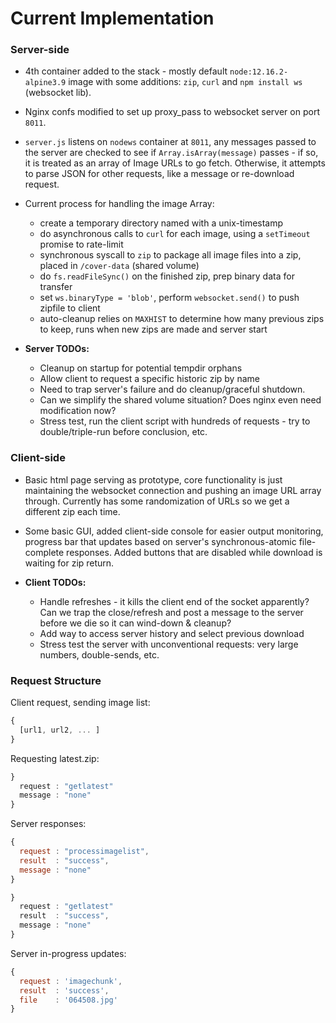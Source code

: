 # Current Implementation

### Server-side

- 4th container added to the stack - mostly default `node:12.16.2-alpine3.9` image with some additions: `zip`, `curl` and `npm install ws` (websocket lib).

- Nginx confs modified to set up proxy_pass to websocket server on port `8011`.

- `server.js` listens on `nodews` container at `8011`, any messages passed to the server are checked to see if `Array.isArray(message)` passes - if so, it is treated as an array of Image URLs to go fetch. Otherwise, it attempts to parse JSON for other requests, like a message or re-download request.

- Current process for handling the image Array:

  - create a temporary directory named with a unix-timestamp
  - do asynchronous calls to `curl` for each image, using a `setTimeout` promise to rate-limit
  - synchronous syscall to `zip` to package all image files into a zip, placed in `/cover-data` (shared volume)
  - do `fs.readFileSync()` on the finished zip, prep binary data for transfer
  - set `ws.binaryType = 'blob'`, perform `websocket.send()` to push zipfile to client
  - auto-cleanup relies on `MAXHIST` to determine how many previous zips to keep, runs when new zips are made and server start
  
- __Server TODOs:__

  - Cleanup on startup for potential tempdir orphans
  - Allow client to request a specific historic zip by name
  - Need to trap server's failure and do cleanup/graceful shutdown.
  - Can we simplify the shared volume situation? Does nginx even need modification now?
  - Stress test, run the client script with hundreds of requests - try to double/triple-run before conclusion, etc.
  
 ### Client-side
 
- Basic html page serving as prototype, core functionality is just maintaining the websocket connection and pushing an image URL array through. Currently has some randomization of URLs so we get a different zip each time.

- Some basic GUI, added client-side console for easier output monitoring, progress bar that updates based on server's synchronous-atomic file-complete responses. Added buttons that are disabled while download is waiting for zip return.

- __Client TODOs:__

  - Handle refreshes - it kills the client end of the socket apparently? Can we trap the close/refresh and post a message to the server before we die so it can wind-down & cleanup?
  - Add way to access server history and select previous download
  - Stress test the server with unconventional requests: very large numbers, double-sends, etc.
  
### Request Structure
  
Client request, sending image list:
  
```javascript
{
  [url1, url2, ... ]
}
```
Requesting latest.zip:

```javascript
}
  request : "getlatest"
  message : "none"
}
```

Server responses:
  
```javascript
{
  request : "processimagelist",
  result  : "success",
  message : "none"
}

}
  request : "getlatest"
  result  : "success",
  message : "none"
}
```
Server in-progress updates:

```javascript
{
  request : 'imagechunk',
  result  : 'success',
  file    : '064508.jpg'
}
```